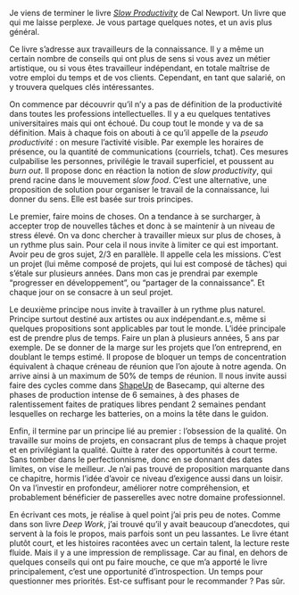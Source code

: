 Je viens de terminer le livre [*Slow Productivity*](https://www.goodreads.com/book/show/197773418-slow-productivity) de Cal Newport. 
Un livre que qui me laisse perplexe. 
Je vous partage quelques notes, et un avis plus général. 

Ce livre s’adresse aux travailleurs de la connaissance. 
Il y a même un certain nombre de conseils qui ont plus de sens si vous avez un métier artistique, ou si vous êtes travailleur indépendant, en totale maîtrise de votre emploi du temps et de vos clients. 
Cependant, en tant que salarié, on y trouvera quelques clés intéressantes. 

On commence par découvrir qu’il n’y a pas de définition de la productivité dans toutes les professions intellectuelles. 
Il y a eu quelques tentatives universitaires mais qui ont échoué. 
Du coup tout le monde y va de sa définition. 
Mais à chaque fois on abouti à ce qu’il appelle de la *pseudo productivité* : on mesure l’activité visible. 
Par exemple les horaires de présence, ou la quantité de communications (courriels, tchat). 
Ces mesures culpabilise les personnes, privilégie le travail superficiel, et poussent au *burn out*. 
Il propose donc en réaction la notion de *slow productivity*, qui prend racine dans le mouvement *slow food*. 
C’est une alternative, une proposition de solution pour organiser le travail de la connaissance, lui donner du sens. 
Elle est basée sur trois principes. 

Le premier, faire moins de choses. 
On a tendance à se surcharger, à accepter trop de nouvelles tâches et donc à se maintenir à un niveau de stress élevé. 
On va donc chercher à travailler mieux sur plus de choses, à un rythme plus sain. 
Pour cela il nous invite à limiter ce qui est important. 
Avoir peu de gros sujet, 2/3 en parallèle. 
Il appelle cela les missions. 
C’est un projet (lui même composé de projets, qui lui est composé de tâches) qui s’étale sur plusieurs années. 
Dans mon cas je prendrai par exemple “progresser en développement”, ou “partager de la connaissance”. 
Et chaque jour on se consacre à un seul projet. 

Le deuxième principe nous invite à travailler à un rythme plus naturel. 
Principe surtout destiné aux artistes ou aux indépendant.e.s, même si quelques propositions sont applicables par tout le monde. 
L’idée principale est de prendre plus de temps. 
Faire un plan à plusieurs années, 5 ans par exemple. 
De se donner de la marge sur les projets que l’on entreprend, en doublant le temps estimé. 
Il propose de bloquer un temps de concentration équivalent à chaque créneau de réunion que l’on ajoute à notre agenda. 
On arrive ainsi à un maximum de 50% de temps de réunion. 
Il nous invite aussi faire des cycles comme dans [ShapeUp](https://basecamp.com/shapeup) de Basecamp, qui alterne des phases de production intense de 6 semaines, à des phases de ralentissement faites de pratiques libres pendant 2 semaines pendant lesquelles on recharge les batteries, on a moins la tête dans le guidon. 

Enfin, il termine par un principe lié au premier : l’obsession de la qualité. 
On travaille sur moins de projets, en consacrant plus de temps à chaque projet et en privilégiant la qualité. 
Quitte à rater des opportunités à court terme. 
Sans tomber dans le perfectionnisme, donc en se donnant des dates limites, on vise le meilleur. 
Je n’ai pas trouvé de proposition marquante dans ce chapitre, hormis l’idée d’avoir ce niveau d’exigence aussi dans un loisir. 
On va l’investir en profondeur, améliorer notre compréhension, et probablement bénéficier de passerelles avec notre domaine professionnel. 

En écrivant ces mots, je réalise à quel point j’ai pris peu de notes. 
Comme dans son livre *Deep Work*, j’ai trouvé qu’il y avait beaucoup d’anecdotes, qui servent à la fois le propos, mais parfois sont un peu lassantes. 
Le livre étant plutôt court, et les histoires racontées avec un certain talent, la lecture reste fluide. 
Mais il y a une impression de remplissage. 
Car au final, en dehors de quelques conseils qui ont pu faire mouche, ce que m’a apporté le livre principalement, c’est une opportunité d’introspection. 
Un temps pour questionner mes priorités. 
Est-ce suffisant pour le recommander ? 
Pas sûr. 